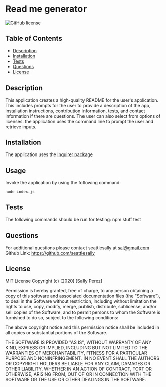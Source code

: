 # Read me generator
![GitHub license](https://img.shields.io/badge/license-Unlicense-blue.svg)

## Table of Contents
* [Description](#description)
* [Installation](#installation)
* [Tests](#tests)
* [Questions](#questions)
* [License](#license)

## Description
This application creates a high-quality README for the user's application. This includes prompts for the user to provide a description of the app, installation instructions, contribution information, tests, and contact information if there are questions. The user can also select from options of licenses. the application uses the command line to prompt the user and retrieve inputs.

## Installation
The application uses the [Inquirer package](https://www.npmjs.com/package/inquirer)

## Usage
Invoke the application by using the following command:
```bash
node index.js
```

## Tests
The following commands should be run for testing: npm stuff test

## Questions
For additional questions please contact seattlesally at sal@gmail.com
Github Link: https://github.com/seattlesally

## License

MIT License
Copyright (c) [2020] [Sally Perez]

Permission is hereby granted, free of charge, to any person obtaining a copy of this software and associated documentation files (the "Software"), to deal in the Software without restriction, including without limitation the rights to use, copy, modify, merge, publish, distribute, sublicense, and/or sell copies of the Software, and to permit persons to whom the Software is furnished to do so, subject to the following conditions:

The above copyright notice and this permission notice shall be included in all copies or substantial portions of the Software.

THE SOFTWARE IS PROVIDED "AS IS", WITHOUT WARRANTY OF ANY KIND, EXPRESS OR IMPLIED, INCLUDING BUT NOT LIMITED TO THE WARRANTIES OF MERCHANTABILITY, FITNESS FOR A PARTICULAR PURPOSE AND NONINFRINGEMENT. IN NO EVENT SHALL THE AUTHORS OR COPYRIGHT HOLDERS BE LIABLE FOR ANY CLAIM, DAMAGES OR OTHER LIABILITY, WHETHER IN AN ACTION OF CONTRACT, TORT OR OTHERWISE, ARISING FROM, OUT OF OR IN CONNECTION WITH THE SOFTWARE OR THE USE OR OTHER DEALINGS IN THE SOFTWARE.
        